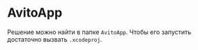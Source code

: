 # AvitoApp
Решение можно найти в папке `AvitoApp`. Чтобы его запустить достаточно вызвать `.xcodeproj`.
